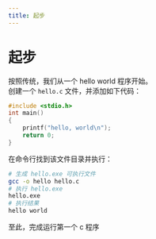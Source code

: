 ```yaml
---
title: 起步
---
```

# 起步
按照传统，我们从一个 hello world 程序开始。  
创建一个 `hello.c` 文件，并添加如下代码：  
```c
#include <stdio.h>
int main()
{
    printf("hello, world\n");
    return 0;
}
```
在命令行找到该文件目录并执行：
```sh
# 生成 hello.exe 可执行文件
gcc -o hello hello.c
# 执行 hello.exe
hello.exe
# 执行结果
hello world 
```
至此，完成运行第一个 c 程序